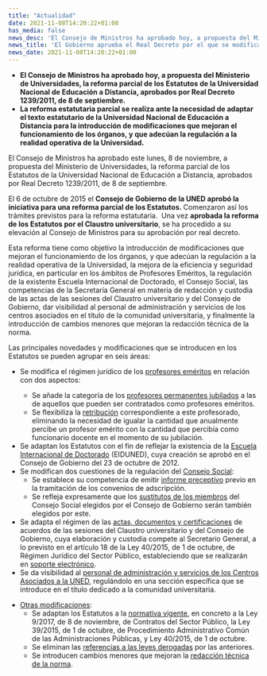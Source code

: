 ```yaml
---
title: "Actualidad"
date: 2021-11-08T14:20:22+01:00
has_media: false
news_desc: 'El Consejo de Ministros ha aprobado hoy, a propuesta del Ministerio de Universidades, la reforma parcial de los Estatutos de la Universidad Nacional de Educación a Distancia, aprobados por Real Decreto 1239/2011, de 8 de septiembre. La reforma estatutaria parcial se realiza ante la necesidad de adaptar el texto estatutario de la Universidad Nacional de Educación a Distancia para la introducción de modificaciones que mejoran el funcionamiento de los órganos, y que adecúan la regulación a la realidad operativa de la Universidad.'
news_title: 'El Gobierno aprueba el Real Decreto por el que se modifican los Estatutos de la Universidad Nacional de Educación a Distancia'
news_date: 2021-11-08T14:20:22+01:00
---
```

<ul>
<li><b>El Consejo de Ministros ha aprobado hoy, a propuesta del Ministerio de Universidades, la reforma parcial de los Estatutos de la Universidad Nacional de Educaci&oacute;n a Distancia, aprobados por Real Decreto 1239/2011, de 8 de septiembre.</b></li>
<li><b>La reforma estatutaria parcial se realiza ante la necesidad de adaptar el texto estatutario de la Universidad Nacional de Educaci&oacute;n a Distancia para la introducci&oacute;n de modificaciones que mejoran el funcionamiento de los &oacute;rganos, y que adec&uacute;an la regulaci&oacute;n a la realidad operativa de la Universidad.</b></li>
</ul>
<p>El Consejo de Ministros ha aprobado este lunes, 8 de noviembre, a propuesta del Ministerio de Universidades, la reforma parcial de los Estatutos de la Universidad Nacional de Educaci&oacute;n a Distancia, aprobados por Real Decreto 1239/2011, de 8 de septiembre.</p>
<p>El 6 de octubre de 2015 el<span>&nbsp;</span><b>Consejo de Gobierno de la UNED aprob&oacute; la iniciativa para una reforma parcial de los Estatutos.<span>&nbsp;</span></b>Comenzaron as&iacute; los tr&aacute;mites previstos para la reforma estatutaria.&nbsp; Una vez<span>&nbsp;</span><b>aprobada la reforma de los Estatutos por el Claustro universitario</b>, se ha procedido a su elevaci&oacute;n al Consejo de Ministros para su aprobaci&oacute;n por real decreto.</p>
<p>Esta reforma tiene como objetivo la introducci&oacute;n de modificaciones que mejoran el funcionamiento de los &oacute;rganos, y que adec&uacute;an la regulaci&oacute;n a la realidad operativa de la Universidad, la mejora de la eficiencia y seguridad jur&iacute;dica, en particular en los &aacute;mbitos de Profesores Em&eacute;ritos, la regulaci&oacute;n de la existente Escuela Internacional de Doctorado, el Consejo Social, las competencias de la Secretar&iacute;a General en materia de redacci&oacute;n y custodia de las actas de las sesiones del Claustro universitario y del Consejo de Gobierno, dar visibilidad al personal de administraci&oacute;n y servicios de los centros asociados en el t&iacute;tulo de la comunidad universitaria, y finalmente la introducci&oacute;n de cambios menores que mejoran la redacci&oacute;n t&eacute;cnica de la norma.</p>
<p>Las principales novedades y modificaciones que se introducen en los Estatutos se pueden agrupar en seis &aacute;reas:</p>
<ul>
<li>Se modifica el r&eacute;gimen jur&iacute;dico de los<span>&nbsp;</span><ins>profesores em&eacute;ritos</ins><span>&nbsp;</span>en relaci&oacute;n con dos aspectos:</li>
<ul>
<li>Se a&ntilde;ade la categor&iacute;a de los<span>&nbsp;</span><ins>profesores permanentes jubilados</ins><span>&nbsp;</span>a las de aquellos que pueden ser contratados como profesores em&eacute;ritos.</li>
<li>Se flexibiliza la<span>&nbsp;</span><ins>retribuci&oacute;n</ins><span>&nbsp;</span>correspondiente a este profesorado, eliminando la necesidad de igualar la cantidad que anualmente percibe un profesor em&eacute;rito con la cantidad que percib&iacute;a como funcionario docente en el momento de su jubilaci&oacute;n.</li>
</ul>
</li>
<li>Se adaptan los Estatutos con el fin de reflejar la existencia de la<span>&nbsp;</span><ins>Escuela Internacional de Doctorado</ins><span>&nbsp;</span>(EIDUNED), cuya creaci&oacute;n se aprob&oacute; en el Consejo de Gobierno del 23 de octubre de 2012.</li>
<li>Se modifican dos cuestiones de la regulaci&oacute;n del<span>&nbsp;</span><ins>Consejo Social</ins>:
<ul>
<li>Se establece su competencia de emitir<span>&nbsp;</span><ins>informe preceptivo</ins><span>&nbsp;</span>previo en la tramitaci&oacute;n de los convenios de adscripci&oacute;n.</li>
<li>Se refleja expresamente que los<span>&nbsp;</span><ins>sustitutos de los miembros</ins><span>&nbsp;</span>del Consejo Social elegidos por el Consejo de Gobierno ser&aacute;n tambi&eacute;n elegidos por este.</li>
</ul>
</li>
<li>Se adapta el r&eacute;gimen de las<span>&nbsp;</span><ins>actas, documentos y certificaciones</ins><span>&nbsp;</span>de acuerdos de las sesiones del Claustro universitario y del Consejo de Gobierno, cuya elaboraci&oacute;n y custodia compete al Secretario General, a lo previsto en el art&iacute;culo 18 de la Ley 40/2015, de 1 de octubre, de R&eacute;gimen Jur&iacute;dico del Sector P&uacute;blico, estableciendo que se realizar&aacute;n en<span>&nbsp;</span><ins>soporte electr&oacute;nico</ins>.</li>
<li>Se da visibilidad al<span>&nbsp;</span><ins>personal de administraci&oacute;n y servicios de los Centros Asociados a la UNED</ins>, regul&aacute;ndolo en una secci&oacute;n espec&iacute;fica que se introduce en el t&iacute;tulo dedicado a la comunidad universitaria.</li>
</ul>
<ul>
<li><ins>Otras modificaciones</ins>:
<ul>
<li>Se adaptan los Estatutos a la<span>&nbsp;</span><ins>normativa vigente</ins>, en concreto a la Ley 9/2017, de 8 de noviembre, de Contratos del Sector P&uacute;blico, la Ley 39/2015, de 1 de octubre, de Procedimiento Administrativo Com&uacute;n de las Administraciones P&uacute;blicas, y Ley 40/2015, de 1 de octubre.</li>
<li>Se eliminan las<span>&nbsp;</span><ins>referencias a las leyes derogadas</ins><span>&nbsp;</span>por las anteriores.</li>
<li>Se introducen cambios menores que mejoran la<span>&nbsp;</span><ins>redacci&oacute;n t&eacute;cnica de la norma</ins>.</li>
</ul>
</li>
</ul>